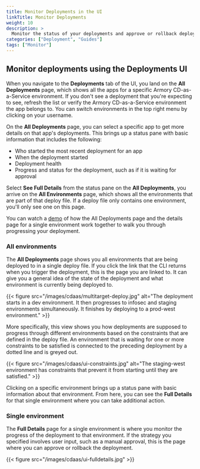 ```yaml
---
title: Monitor Deployments in the UI
linkTitle: Monitor Deployments
weight: 10
description: >
  Monitor the status of your deployments and approve or rollback deployments.
categories: ["Deployment", "Guides"]
tags: ["Monitor"]
---
```



## Monitor deployments using the Deployments UI

When you navigate to the **Deployments** tab of the UI, you land on the **All Deployments** page, which shows all the apps for a specific Armory CD-as-a-Service environment. If you don't see a deployment that you're expecting to see, refresh the list or verify the Armory CD-as-a-Service environment the app belongs to. You can switch environments in the top right menu by clicking on your username.

On the **All Deployments** page, you can select a specific app to get more details on that app's deployments. This brings up a status pane with basic information that includes the following:

- Who started the most recent deployment for an app
- When the deployment started
- Deployment health
- Progress and status for the deployment, such as if it is waiting for approval

Select **See Full Details** from the status pane on the **All Deployments**, you arrive on the **All Environments** page, which shows all the environments that are part of that deploy file. If a deploy file only contains one environment, you'll only see one on this page.   

You can watch a [demo](https://s.armory.io/BludOJBo) of how the All Deployments page and the details page for a single environment work together to walk you through progressing your deployment.

### All environments

The **All Deployments** page shows you all environments that are being deployed to in a single deploy file. If you click the link that the CLI returns when you trigger the deployment, this is the page you are linked to. It can give you a general idea of the state of the deployment and what environment is currently being deployed to.

{{< figure src="/images/cdaas/multitarget-deploy.jpg" alt="The deployment starts in a dev environment. It then progresses to infosec and staging environments simultaneously. It finishes by deploying to a prod-west environment." >}}

More specifically, this view shows you how deployments are supposed to progress through different environments based on the constraints that are defined in the deploy file. An environment that is waiting for one or more constraints to be satisfied is connected to the preceding deployment by a dotted line and is greyed out.

{{< figure src="/images/cdaas/ui-constraints.jpg" alt="The staging-west environment has constraints that prevent it from starting until they are satisfied." >}}

Clicking on a specific environment brings up a status pane with basic information about that environment. From here, you can see the **Full Details** for that single environment where you can take additional action.

### Single environment

The **Full Details** page for a single environment is where you monitor the progress of the deployment to that environment. If the strategy you specified involves user input, such as a manual approval, this is the page where you can approve or rollback the deployment.

{{< figure src="/images/cdaas/ui-fulldetails.jpg" >}}
